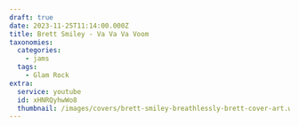 ```yaml
---
draft: true
date: 2023-11-25T11:14:00.000Z
title: Brett Smiley - Va Va Va Voom
taxonomies:
  categories:
    - jams
  tags:
    - Glam Rock
extra:
  service: youtube
  id: xHNRQyhwWo8
  thumbnail: /images/covers/brett-smiley-breathlessly-brett-cover-art.webp
---
```

